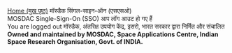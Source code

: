   
[Home (मुख पृष्ठ)](https://mosdac.gov.in)
मॉस्डैक सिंगल-साइन-ऑन (एसएसओ)    
MOSDAC Single-Sign-On (SSO)
आप लॉग आउट हो गए हैं   
You are logged out
मॉस्डैक, अंतरिक्ष उपयोग केंद्र, इसरो, भारत सरकार द्वारा निर्मित और संचालित
**Owned and maintained by MOSDAC, Space Applications Centre, Indian Space Research Organisation, Govt. of INDIA.**
